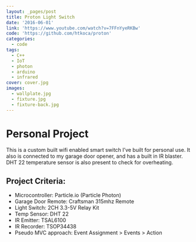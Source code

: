 ```yaml
---
layout: _pages/post
title: Proton Light Switch
date: '2016-06-01'
link: 'https://www.youtube.com/watch?v=7FFnYyeRKBw'
code: 'https://github.com/htkoca/proton'
categories:
  - code
tags:
  - C++
  - IoT
  - photon
  - arduino
  - infrared
cover: cover.jpg
images:
  - wallplate.jpg
  - fixture.jpg
  - fixture-back.jpg
---
```

# Personal Project
This is a custom built wifi enabled smart switch I’ve built for personal use. It also is connected to my garage door opener, and has a built in IR blaster. DHT 22 temperature sensor is also present to check for overheating.

## Project Criteria:
* Microcontroller: Particle.io (Particle Photon)
* Garage Door Remote: Craftsman 315mhz Remote
* Light Switch: 2CH 3.3-5V Relay Kit
* Temp Sensor: DHT 22
* IR Emitter: TSAL6100
* IR Recorder: TSOP34438
* Pseudo MVC approach: Event Assignment > Events > Action
